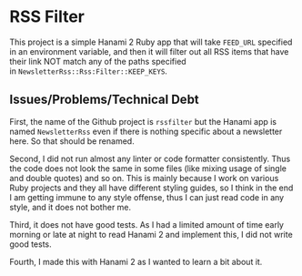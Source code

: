 # RSS Filter

This project is a simple Hanami 2 Ruby app that will take `FEED_URL` specified in an environment variable, and then it will filter out all RSS items that have their link NOT match any of the paths specified in `NewsletterRss::Rss:Filter::KEEP_KEYS`.

## Issues/Problems/Technical Debt

First, the name of the Github project is `rssfilter` but the Hanami app is named `NewsletterRss` even if there is nothing specific about a newsletter here. So that should be renamed.

Second, I did not run almost any linter or code formatter consistently. Thus the code does not look the same in some files (like mixing usage of single and double quotes) and so on. This is mainly because I work on various Ruby projects and they all have different styling guides, so I think in the end I am getting immune to any style offense, thus I can just read code in any style, and it does not bother me.

Third, it does not have good tests. As I had a limited amount of time early morning or late at night to read Hanami 2 and implement this, I did not write good tests.

Fourth, I made this with Hanami 2 as I wanted to learn a bit about it.
